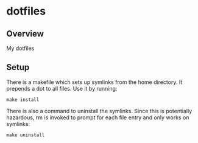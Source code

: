 # dotfiles

## Overview
My dotfiles

## Setup
There is a makefile which sets up symlinks from the home directory. It prepends
a dot to all files. Use it by running:
``` shell
make install
```
There is also a command to uninstall the symlinks. Since this is potentially
hazardous, rm is invoked to prompt for each file entry and only works on
symlinks:
``` shell
make uninstall
```
